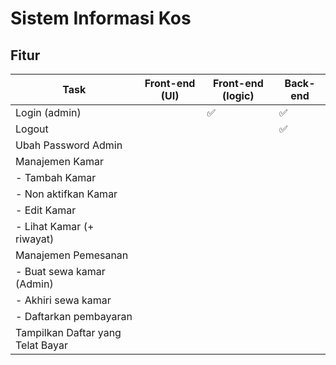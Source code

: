 # Sistem Informasi Kos

## Fitur

| Task                          | Front-end (UI) | Front-end (logic) | Back-end |
|-------------------------------|----------------|-------------------|----------|
| Login (admin)                 |             |         ✅       | ✅      |
| Logout                        |             |                | ✅      |
| Ubah Password Admin           |             |                |       |
| Manajemen Kamar               |             |                |       |
|   - Tambah Kamar              |             |                |       |
|   - Non aktifkan Kamar        |             |                |       |
|   - Edit Kamar                |             |                |       |
|   - Lihat Kamar (+ riwayat)   |             |                |       |
| Manajemen Pemesanan           |             |                |       |
|   - Buat sewa kamar (Admin)   |             |                |       |
|   - Akhiri sewa kamar         |             |                |       |
|   - Daftarkan pembayaran      |             |                |       |
| Tampilkan Daftar yang Telat Bayar |        |                |       |

